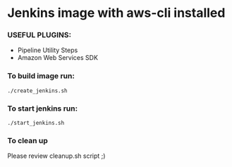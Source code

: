 # Jenkins image with aws-cli installed

### USEFUL PLUGINS:
- Pipeline Utility Steps
- Amazon Web Services SDK


### To build image run:
`./create_jenkins.sh`
### To start jenkins run:
`./start_jenkins.sh`

### To clean up
Please review cleanup.sh script ;)
